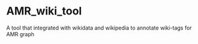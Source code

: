 # AMR_wiki_tool
A tool that integrated with wikidata and wikipedia to annotate wiki-tags for AMR graph
